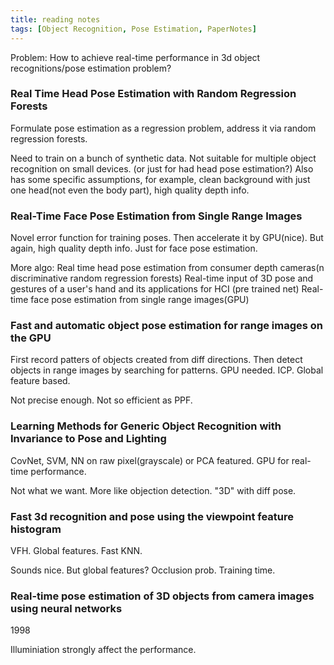 ```yaml
---
title: reading notes
tags: [Object Recognition, Pose Estimation, PaperNotes]
---
```

Problem: How to achieve real-time performance in 3d object recognitions/pose estimation problem?

### Real Time Head Pose Estimation with Random Regression Forests

Formulate pose estimation as a regression problem, address it via random regression forests.

Need to train on a bunch of synthetic data. Not suitable for multiple object recognition on small devices. (or just for had head pose estimation?) Also has some specific assumptions, for example, clean background with just one head(not even the body part), high quality depth info.


### Real-Time Face Pose Estimation from Single Range Images

Novel error function for training poses. Then accelerate it by GPU(nice). 
But again, high quality depth info. Just for face pose estimation.

More algo:
Real time head pose estimation from consumer depth cameras(n discriminative random regression forests)
Real-time input of 3D pose and gestures of a user's hand and its applications for HCI (pre trained net)
Real-time face pose estimation from single range images(GPU)

### Fast and automatic object pose estimation for range images on the GPU

First record patters of objects created from diff directions. Then detect objects in range images by searching for patterns. GPU needed. ICP.
Global feature based. 

Not precise enough. Not so efficient as PPF.

### Learning Methods for Generic Object Recognition with Invariance to Pose and Lighting

CovNet, SVM, NN on raw pixel(grayscale) or PCA featured. GPU for real-time performance.

Not what we want. More like objection detection. "3D" with diff pose.

### Fast 3d recognition and pose using the viewpoint feature histogram

VFH. Global features. Fast KNN.

Sounds nice. But  global features? Occlusion prob. Training time.

### Real-time pose estimation of 3D objects from camera images using neural networks

1998

Illuminiation strongly affect the performance.

